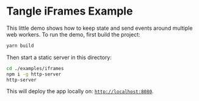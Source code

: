 Tangle iFrames Example
======================

This little demo shows how to keep state and send events around multiple web workers. To run the demo, first build the project:

```sh
yarn build
```

Then start a static server in this directory:

```sh
cd ./examples/iframes
npm i -g http-server
http-server
```

This will deploy the app locally on: [`http://localhost:8080`](http://localhost:8080).
